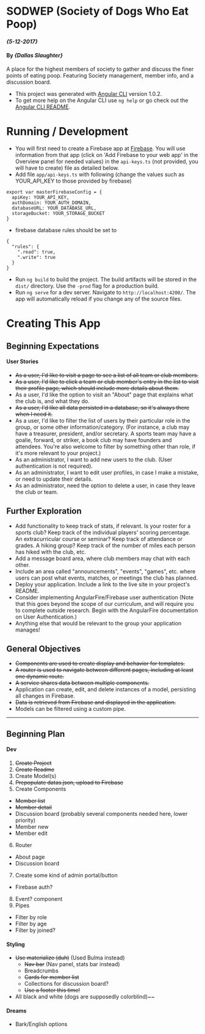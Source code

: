 # SODWEP (Society of Dogs Who Eat Poop)

#### _{5-12-2017}_

#### By _**{Dallas Slaughter}**_

A place for the highest members of society to gather and discuss the finer points of eating poop. Featuring Society management, member info, and a discussion board.

* This project was generated with [Angular CLI](https://github.com/angular/angular-cli) version 1.0.2.
* To get more help on the Angular CLI use `ng help` or go check out the [Angular CLI README](https://github.com/angular/angular-cli/blob/master/README.md).

Running / Development
======

* You will first need to create a Firebase app at [Firebase](https://firebase.google.com). You will use information from that app (click on 'Add Firebase to your web app' in the Overview panel for needed values) in the `api-keys.ts` (not provided, you will have to create) file as detailed below.
* Add file `app/api-keys.ts` with following (change the values such as YOUR_API_KEY to those provided by firebase)
```
export var masterFirebaseConfig = {
  apiKey: YOUR_API_KEY,
  authDomain: YOUR_AUTH_DOMAIN,
  databaseURL: YOUR_DATABASE_URL,
  storageBucket: YOUR_STORAGE_BUCKET
}
```

* firebase database rules should be set to
```
{
  "rules": {
    ".read": true,
    ".write": true
  }
}
```

* Run `ng build` to build the project. The build artifacts will be stored in the `dist/` directory. Use the `-prod` flag for a production build.
* Run `ng serve` for a dev server. Navigate to `http://localhost:4200/`. The app will automatically reload if you change any of the source files.


Creating This App
======

Beginning Expectations
------

#### User Stories
* ~~As a user, I'd like to visit a page to see a list of all team or club members.~~
* ~~As a user, I'd like to click a team or club member's entry in the list to visit their profile page, which should include more details about them.~~
* As a user, I'd like the option to visit an "About" page that explains what the club is, and what they do.
* ~~As a user, I'd like all data persisted in a database, so it's always there when I need it.~~
* As a user, I'd like to filter the list of users by their particular role in the group, or some other information/category. (For instance, a club may have a treasurer, president, and/or secretary. A sports team may have a goalie, forward, or striker, a book club may have founders and attendees. You're also welcome to filter by something other than role, if it's more relevant to your project.)
* As an administrator, I want to add new users to the club. (User authentication is not required).
* As an administrator, I want to edit user profiles, in case I make a mistake, or need to update their details.
* As an administrator, need the option to delete a user, in case they leave the club or team.

Further Exploration
------
* Add functionality to keep track of stats, if relevant. Is your roster for a sports club? Keep track of the individual players' scoring percentage. An extracurricular course or seminar? Keep track of attendance or grades. A hiking group? Keep track of the number of miles each person has hiked with the club, etc.
* Add a message board area, where club members may chat with each other.
* Include an area called "announcements", "events", "games", etc. where users can post what events, matches, or meetings the club has planned.
* Deploy your application. Include a link to the live site in your project's README.
* Consider implementing AngularFire/Firebase user authentication (Note that this goes beyond the scope of our curriculum, and will require you to complete outside research. Begin with the AngularFire documentation on User Authentication.)
* Anything else that would be relevant to the group your application manages!

General Objectives
------
* ~~Components are used to create display and behavior for templates.~~
* ~~A router is used to navigate between different pages, including at least one dynamic route.~~
* ~~A service shares data between multiple components.~~
* Application can create, edit, and delete instances of a model, persisting all changes in Firebase.
* ~~Data is retrieved from Firebase and displayed in the application.~~
* Models can be filtered using a custom pipe.

---

## Beginning Plan

#### Dev
1. ~~Create Project~~
2. ~~Create Readme~~
3. Create Model(s)
4. ~~Prepopulate datas.json, upload to Firebase~~
5. Create Components
  * ~~Member list~~
  * ~~Member detail~~
  * Discussion board (probably several components needed here, lower priority)
  * Member new
  * Member edit
6. Router
  * About page
  * Discussion board
7. Create some kind of admin portal/button
  * Firebase auth?
8. Event? component
9. Pipes
  * Filter by role
  * Filter by age
  * Filter by joined?

#### Styling
* ~~Use materialize (duh)~~ (Used Bulma instead)
  * ~~Nav bar~~ (Nav panel, stats bar instead)
  * Breadcrumbs
  * ~~Cards for member list~~
  * Collections for discussion board?
  * ~~Use a footer this time!~~
* All black and white (dogs are supposedly colorblind)~~


#### Dreams
* Bark/English options
